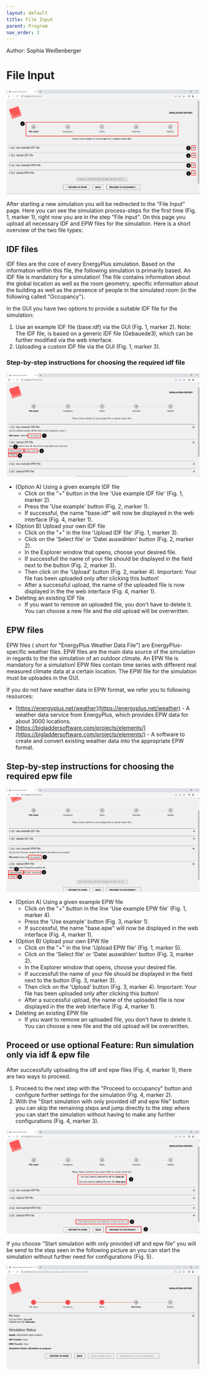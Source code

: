```yaml
---
layout: default
title: File Input
parent: Program
nav_order: 3
---
```


Author: Sophia Weißenberger
# File Input

![Figg. 1](images/FileUpload1Marked.PNG)

After starting a new simulation you will be redirected to the "File Input" page. Here you can see the simulation process-steps for the first time (Fig. 1, marker 1), right now you are in the step "File input". On this page you upload all necessary IDF and EPW files for the simulation. Here is a short overview of the two file types:

## IDF files

IDF files are the core of every EnergyPlus simulation. Based on the information within this file, the following simulation is primarily based. An IDF file is mandatory for a simulation! The file contains information about the global location as well as the room geometry, specific information about the building as well as the presence of people in the simulated room (in the following called "Occupancy").

In the GUI you have two options to provide a suitable IDF file for the simulation:

1. Use an example IDF file (base.idf) via the GUI (Fig. 1, marker 2).
Note: The IDF file, is based on a generic IDF file (Gebauede3), which can be further modified via the web interface.
2. Uploading a custom IDF file via the GUI (Fig. 1, marker 3).

### Step-by-step instructions for choosing the required idf file

![Figg. 2](images/FileUpload3Marked.PNG)

   * (Option A) Using a given example IDF file  
      * Click on the "+" button in the line 'Use example IDF file' (Fig. 1, marker 2).
      * Press the 'Use example' button (Fig. 2, marker 1).
      * If successful, the name "base.idf" will now be displayed in the web interface (Fig. 4, marker 1).
   * (Option B) Upload your own IDF file
      * Click on the "+" in the line 'Upload IDF file' (Fig. 1, marker 3).
      * Click on the 'Select file' or 'Datei auswählen' button (Fig. 2, marker 2).
      * In the Explorer window that opens, choose your desired file.
      * If successfull the name of your file should be displayed in the field next to the button (Fig. 2, marker 3).
      * Then click on the 'Upload' button (Fig. 2, marker 4). Important: Your file has been uploaded only after clicking this button!
      * After a successful upload, the name of the uploaded file is now displayed in the the web interface (Fig. 4, marker 1).
   * Deleting an existing IDF file
      * If you want to remove an uploaded file, you don't have to delete it. You can choose a new file and the old upload will be overwritten.
      


## EPW files

EPW files ( short for "EnergyPlus Weather Data File") are EnergyPlus-specific weather files. EPW files are the main data source of the simulation in regards to the
the simulation of an outdoor climate. An EPW file is mandatory for a simulation!
EPW files contain time series with different real measured climate data at a certain location. The EPW file for the simulation must be uploades in the GUI.

If you do not have weather data in EPW format, we refer you to following resources:
   * [https://energyplus.net/weather](https://energyplus.net/weather) - A weather data service from EnergyPlus, which provides EPW data for about 3000 locations.
   * [https://bigladdersoftware.com/projects/elements/](https://bigladdersoftware.com/projects/elements/) - A software to create and convert existing weather data into the appropriate EPW format.

## Step-by-step instructions for choosing the required epw file

![Figg. 3](images/FileUpload5Marked.PNG)

   * (Option A) Using a given example EPW file  
      * Click on the "+" button in the line 'Use example EPW file' (Fig. 1, marker 4).
      * Press the 'Use example' button (Fig. 3, marker 1).
      * If successful, the name "base.epw" will now be displayed in the web interface (Fig. 4, marker 1).
   * (Option B) Upload your own EPW file
      * Click on the "+" in the line 'Upload EPW file' (Fig. 1, marker 5).
      * Click on the 'Select file' or 'Datei auswählen' button (Fig. 3, marker 2).
      * In the Explorer window that opens, choose your desired file.
      * If successfull the name of your file should be displayed in the field next to the button (Fig. 3, marker 3).
      * Then click on the 'Upload' button (Fig. 3, marker 4). Important: Your file has been uploaded only after clicking this button!
      * After a successful upload, the name of the uploaded file is now displayed in the the web interface (Fig. 4, marker 1).
   * Deleting an existing EPW file
      * If you want to remove an uploaded file, you don't have to delete it. You can choose a new file and the old upload will be overwritten.

## Proceed or use optional Feature: Run simulation only via idf & epw file

After successfully uploading the idf and epw files (Fig. 4, marker 1), there are two ways to proceed. 

1. Proceed to the next step with the "Proceed to occupancy" button and configure further settings for the simulation (Fig. 4, marker 2). 
2. With the "Start simulation with only provided idf and epw file" button you can skip the remaining steps and jump directly to the step where you can start the simulation without having to make any further configurations (Fig. 4, marker 3).

![Figg. 4](images/FileUpload6Marker.PNG)

If you choose "Start simulation with only provided idf and epw file" you will be send to the step seen in the following picture an you can start the simulation without further need for configurations (Fig. 5).


![Figg. 5](images/FileUpload7.PNG)

